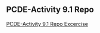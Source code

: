 ## PCDE-Activity 9.1 Repo
<a href="https://MagdaGHub.github.io/PCDE-Activity-9.1">PCDE-Activity 9.1 Repo Excercise</a>

